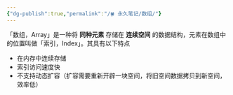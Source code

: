 ```yaml
---
{"dg-publish":true,"permalink":"/🍀 永久笔记/数组/"}
---
```



「数组，Array」是一种将 **同种元素** 存储在 **连续空间** 的数据结构，元素在数组中的位置叫做「索引，Index」。其具有以下特点

- 在内存中连续存储
- 索引访问速度快
- 不支持动态扩容（扩容需要重新开辟一块空间，将旧空间数据拷贝到新空间，效率低）